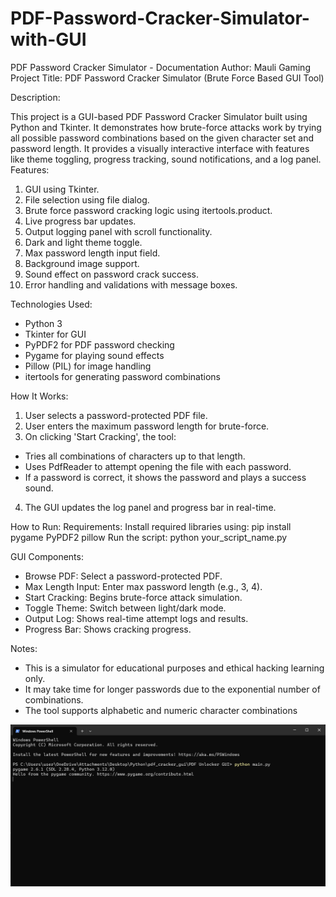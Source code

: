 # PDF-Password-Cracker-Simulator-with-GUI


PDF Password Cracker Simulator - Documentation
Author: Mauli Gaming
Project Title:
PDF Password Cracker Simulator (Brute Force Based GUI Tool)



Description:

 This project is a GUI-based PDF Password Cracker Simulator built using Python and Tkinter. It
demonstrates how brute-force attacks work by trying all possible password combinations based on
the given character set and password length. It provides a visually interactive interface with features
like theme toggling, progress tracking, sound notifications, and a log panel.
Features:
1. GUI using Tkinter.
2. File selection using file dialog.
3. Brute force password cracking logic using itertools.product.
4. Live progress bar updates.
5. Output logging panel with scroll functionality.
6. Dark and light theme toggle.
7. Max password length input field.
8. Background image support.
9. Sound effect on password crack success.
10. Error handling and validations with message boxes.

Technologies Used:
- Python 3
- Tkinter for GUI
- PyPDF2 for PDF password checking
- Pygame for playing sound effects
- Pillow (PIL) for image handling
- itertools for generating password combinations
  
How It Works:
1. User selects a password-protected PDF file.
2. User enters the maximum password length for brute-force.
3. On clicking 'Start Cracking', the tool:
 - Tries all combinations of characters up to that length.
 - Uses PdfReader to attempt opening the file with each password.
 - If a password is correct, it shows the password and plays a success sound.
4. The GUI updates the log panel and progress bar in real-time.

How to Run:
Requirements:
Install required libraries using:
pip install pygame PyPDF2 pillow
Run the script:
python your_script_name.py

GUI Components:
- Browse PDF: Select a password-protected PDF.
- Max Length Input: Enter max password length (e.g., 3, 4).
- Start Cracking: Begins brute-force attack simulation.
- Toggle Theme: Switch between light/dark mode.
- Output Log: Shows real-time attempt logs and results.
- Progress Bar: Shows cracking progress.

Notes:
- This is a simulator for educational purposes and ethical hacking learning only.
- It may take time for longer passwords due to the exponential number of combinations.
- The tool supports alphabetic and numeric character combinations

![image alt](https://github.com/Mauli549/PDF-Password-Cracker-Simulator-with-GUI/blob/c4631f2c50b305df001b2d0e8478e26acadf042e/Screenshot%202025-04-13%20172750.png)
 
